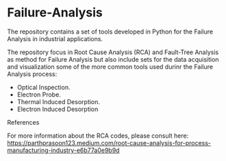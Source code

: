 # Failure-Analysis

The repository contains a set of tools developed in Python for the Failure Analysis in industrial applications. 

The repository focus in Root Cause Analysis (RCA) and Fault-Tree Analysis as method for Failure Analysis but also include sets for the data acquisition and visualization 
some of the more common tools used durinr the Failure Analysis process:

 - Optical Inspection.
 - Electron Probe.
 - Thermal Induced Desorption.
 - Electron Induced Desorption
  
 References

For more information about the RCA codes, please consult here: https://parthprasoon123.medium.com/root-cause-analysis-for-process-manufacturing-industry-e6b77a0e9b9d

